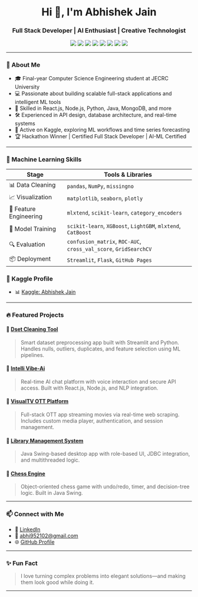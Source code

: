<h1 align="center">Hi 👋, I'm Abhishek Jain</h1>
<h3 align="center">Full Stack Developer | AI Enthusiast | Creative Technologist</h3>

<p align="center">
  <img src="https://img.shields.io/badge/Code-Python-blue?style=flat-square&logo=python" />
  <img src="https://img.shields.io/badge/Code-JavaScript-yellow?style=flat-square&logo=javascript" />
  <img src="https://img.shields.io/badge/Code-Java-orange?style=flat-square&logo=java" />
  <img src="https://img.shields.io/badge/Framework-React.js-blue?style=flat-square&logo=react" />
  <img src="https://img.shields.io/badge/Backend-Node.js-green?style=flat-square&logo=node.js" />
  <img src="https://img.shields.io/badge/ML-Scikit--Learn-purple?style=flat-square&logo=scikit-learn" />
  <img src="https://img.shields.io/badge/ML-XGBoost-red?style=flat-square" />
  <img src="https://img.shields.io/badge/ML-LightGBM-lightgrey?style=flat-square" />
</p>

---

### 🚀 About Me

- 🎓 Final-year Computer Science Engineering student at JECRC University
- 💻 Passionate about building scalable full-stack applications and intelligent ML tools
- 🧠 Skilled in React.js, Node.js, Python, Java, MongoDB, and more
- 🛠️ Experienced in API design, database architecture, and real-time systems
- 🧪 Active on Kaggle, exploring ML workflows and time series forecasting
- 🏆 Hackathon Winner | Certified Full Stack Developer | AI-ML Certified

---

### 🧠 Machine Learning Skills

| Stage               | Tools & Libraries |
|---------------------|------------------|
| 📊 Data Cleaning     | `pandas`, `NumPy`, `missingno` |
| 📈 Visualization     | `matplotlib`, `seaborn`, `plotly` |
| 🧬 Feature Engineering | `mlxtend`, `scikit-learn`, `category_encoders` |
| 🧠 Model Training     | `scikit-learn`, `XGBoost`, `LightGBM`, `mlxtend`, `CatBoost` |
| 🔍 Evaluation         | `confusion_matrix`, `ROC-AUC`, `cross_val_score`, `GridSearchCV` |
| 📦 Deployment         | `Streamlit`, `Flask`, `GitHub Pages` |


### 🧪 Kaggle Profile

- 📊 [Kaggle: Abhishek Jain](https://www.kaggle.com/abhijain1504)

---

### 🔥 Featured Projects

#### 🔹 [Dset Cleaning Tool](https://github.com/abhi041540/Dset-Cleaning)
> Smart dataset preprocessing app built with Streamlit and Python. Handles nulls, outliers, duplicates, and feature selection using ML pipelines.

#### 🔹 [Intelli Vibe-Ai](https://github.com/abhi041540/Intelli-Vibe-Ai)
> Real-time AI chat platform with voice interaction and secure API access. Built with React.js, Node.js, and NLP integration.

#### 🔹 [VisualTV OTT Platform](https://github.com/abhi041540/VisualTV)
> Full-stack OTT app streaming movies via real-time web scraping. Includes custom media player, authentication, and session management.

#### 🔹 [Library Management System](https://github.com/abhi041540/Library-Management-System)
> Java Swing-based desktop app with role-based UI, JDBC integration, and multithreaded logic.

#### 🔹 [Chess Engine](https://github.com/abhi041540/Chess-Engine)
> Object-oriented chess game with undo/redo, timer, and decision-tree logic. Built in Java Swing.

---

### 📫 Connect with Me

- 💼 [LinkedIn](https://linkedin.com/in/abhishekjain041540)
- 📧 abhi952102@gmail.com
- 🌐 [GitHub Profile](https://github.com/abhi041540)

---

### ✨ Fun Fact

> I love turning complex problems into elegant solutions—and making them look good while doing it.

---

